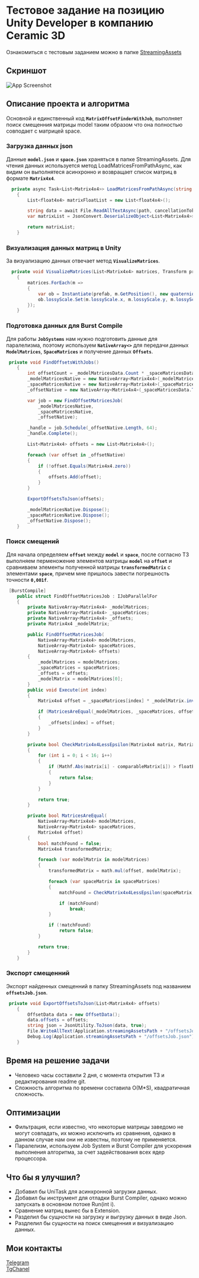 # Тестовое задание на позицию Unity Developer в компанию Ceramic 3D
Ознакомиться с тестовым заданием можно в папке [StreamingAssets](https://github.com/Rutherfordum/Test_Task_Ceramic3d/tree/main/Assets/StreamingAssets)

## Скриншот
![App Screenshot](https://github.com/Rutherfordum/Test_Task_Ceramic3d/blob/main/Resources/1.png)

## Описание проекта и алгоритма
Основной и единственный код **`MatrixOffsetFinderWithJob`**, выполняет поиск смещенния матрицы model таким образом что она полностью совподает с матрицей space.

### Загрузка данных json
Данные **`model.json`** и **`space.json`** храняться в папке StreamingAssets. Для чтения данных используется метод LoadMatricesFromPathAsync, как видим он выполнятеся асинхронно и возвращает список матриц в формате **`Matrix4x4`**.

```C#
  private async Task<List<Matrix4x4>> LoadMatricesFromPathAsync(string path, CancellationToken cancellationToken = default)
    {
        List<float4x4> matrixFloatList = new List<float4x4>();

        string data = await File.ReadAllTextAsync(path, cancellationToken);
        var matrixList = JsonConvert.DeserializeObject<List<Matrix4x4>>(data);

        return matrixList;
    }
```

### Визуализация данных матриц в Unity
За визуализацию данных отвечает метод **`VisualizeMatrices`**.

```C#
  private void VisualizeMatrices(List<Matrix4x4> matrices, Transform prefab)
    {
        matrices.ForEach(m =>
        {
            var ob = Instantiate(prefab, m.GetPosition(), new quaternion(m));
            ob.lossyScale.Set(m.lossyScale.x, m.lossyScale.y, m.lossyScale.z);
        });
    }
```

### Подготовка данных для Burst Compile
Для работы **`JobSystems`** нам нужно подготовить данные для паралелизма, поэтому используем **`NativeArray<>`** для передачи данных **`ModelMatrices`**, **`SpaceMatrices`** и получение данных **`Offsets`**.

```C#
 private void FindOffsetsWithJobs()
    {
        int offsetCount = _modelMatricesData.Count * _spaceMatricesData.Count;
        _modelMatricesNative = new NativeArray<Matrix4x4>(_modelMatricesData.ToArray(), Allocator.TempJob);
        _spaceMatricesNative = new NativeArray<Matrix4x4>(_spaceMatricesData.ToArray(), Allocator.TempJob);
        _offsetNative = new NativeArray<Matrix4x4>(_spaceMatricesData.ToArray().Length, Allocator.TempJob);

        var job = new FindOffsetMatricesJob(
            _modelMatricesNative,
            _spaceMatricesNative,
            _offsetNative);

        _handle = job.Schedule(_offsetNative.Length, 64);
        _handle.Complete();

        List<Matrix4x4> offsets = new List<Matrix4x4>();

        foreach (var offset in _offsetNative)
        {
            if (!offset.Equals(Matrix4x4.zero))
            {
                offsets.Add(offset);
            }
        }

        ExportOffsetsToJson(offsets);

        _modelMatricesNative.Dispose();
        _spaceMatricesNative.Dispose();
        _offsetNative.Dispose();
    }
```

### Поиск смещений
Для начала определяем **`offset`** между **`model`** и **`space`**, после согласно ТЗ выполняем перменожение элементов матрицы **`model`** на **`offset`** и сравниваем элементы полученной матрицы **`transformedMatrix`** c элементами **`space`**, причем мне пришлось завести погрешность точности **`0,001f`**.

```C#
 [BurstCompile]
    public struct FindOffsetMatricesJob : IJobParallelFor
    {
        private NativeArray<Matrix4x4> _modelMatrices;
        private NativeArray<Matrix4x4> _spaceMatrices;
        private NativeArray<Matrix4x4> _offsets;
        private Matrix4x4 _modelMatrix;

        public FindOffsetMatricesJob(
            NativeArray<Matrix4x4> modelMatrices,
            NativeArray<Matrix4x4> spaceMatrices,
            NativeArray<Matrix4x4> offsets)
        {
            _modelMatrices = modelMatrices;
            _spaceMatrices = spaceMatrices;
            _offsets = offsets;
            _modelMatrix = modelMatrices[0];
        }
        public void Execute(int index)
        {
            Matrix4x4 offset = _spaceMatrices[index] * _modelMatrix.inverse;

            if (MatricesAreEqual(_modelMatrices, _spaceMatrices, offset))
            {
                _offsets[index] = offset;
            }
        }

        private bool CheckMatrix4x4LessEpsilon(Matrix4x4 matrix, Matrix4x4 comparableMatrix, float floatError = 0.001f)
        {
            for (int i = 0; i < 16; i++)
            {
                if (Mathf.Abs(matrix[i] - comparableMatrix[i]) > floatError)
                {
                    return false;
                }
            }

            return true;
        }

        private bool MatricesAreEqual(
            NativeArray<Matrix4x4> modelMatrices,
            NativeArray<Matrix4x4> spaceMatrices,
            Matrix4x4 offset)
        {
            bool matchFound = false;
            Matrix4x4 transformedMatrix;

            foreach (var modelMatrix in modelMatrices)
            {
                transformedMatrix = math.mul(offset, modelMatrix);

                foreach (var spaceMatrix in spaceMatrices)
                {
                    matchFound = CheckMatrix4x4LessEpsilon(spaceMatrix, transformedMatrix);

                    if (matchFound)
                        break;
                }

                if (!matchFound)
                    return false;
            }

            return true;
        }
    }
```

### Экспорт смещенний 
Экспорт найденных смещенний в папку StreamingAssets под названием **`offsetsJob.json`**.

```C#
 private void ExportOffsetsToJson(List<Matrix4x4> offsets)
    {
        OffsetData data = new OffsetData();
        data.offsets = offsets;
        string json = JsonUtility.ToJson(data, true);
        File.WriteAllText(Application.streamingAssetsPath + "/offsetsJob.json", json);
        Debug.Log(Application.streamingAssetsPath + "/offsetsJob.json");
    }
```

## Время на решение задачи
- Человеко часы составили 2 дня, с момента открытия ТЗ и редактирования readme git. 
- Сложность алгоритма по времени составила O(M*S), квадратичная сложность.


## Оптимизации
- Фильтрация, если известно, что некоторые матрицы заведомо не могут совпадать, их можно исключить из сравнения, однако в данном случае нам они не известны, поэтому не применяется.
- Паралелизм, используем Job System и Burst Compiler для ускорения выполнения алгоритма, за счет задействования всех ядер процессора.

## Что бы я улучшил?
- Добавил бы UniTask для асинхронной загрузки данных.
- Добавил бы инструмент для отладки Burst Compiler, однако можно запускать в основном потоке Run(int i).
- Сравнение матриц вынес бы в Extension.
- Разделил бы сущности на загрузку и выгрузку данных в виде Json.
- Раздлелил бы сущности на поиск смещенния и визуализацию данных.

## Мои контакты
[Telegram](https://t.me/Rutherfordum)   
[TgChanel](https://t.me/Pro_XR) 
